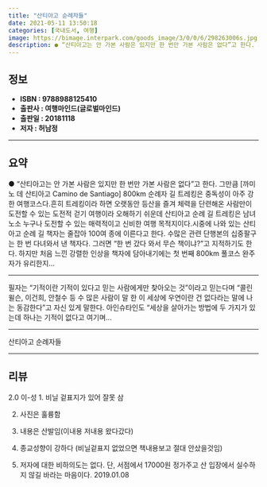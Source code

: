```yaml
---
title: "산티아고 순례자들"
date: 2021-05-11 13:50:18
categories: [국내도서, 여행]
image: https://bimage.interpark.com/goods_image/3/0/0/6/298263006s.jpg
description: ● “산티아고는 안 가본 사람은 있지만 한 번만 가본 사람은 없다”고 한다. 그만큼 [까미노 데 산티아고 Camino de Santiago] 800km 순례자 길 트레킹은 중독성이 아주 강한 여행코스다.흔히 트레킹이라 하면 오랫동안 등산을 즐겨 체력을 단련해온 사람만이 도전할 수 있는
---
```


## **정보**

- **ISBN : 9788988125410**
- **출판사 : 여행마인드(글로벌마인드)**
- **출판일 : 20181118**
- **저자 : 허남정**

------



## **요약**

●  “산티아고는 안 가본 사람은 있지만 한 번만 가본 사람은 없다”고 한다. 그만큼 [까미노 데 산티아고 Camino de Santiago] 800km 순례자 길 트레킹은 중독성이 아주 강한 여행코스다.흔히 트레킹이라 하면 오랫동안 등산을 즐겨 체력을 단련해온 사람만이 도전할 수 있는 도전적 걷기 여행이라 오해하기 쉬운데 산티아고 순례 길 트레킹은 남녀노소 누구나 도전할 수 있는 매력적이고 신비한 여행 목적지이다.시중에 나와 있는 산티아고 순례 길 책자는 줄잡아 100여 종에 이른다고 한다. 수많은 관련 단행본의 십중팔구는 한 번 다녀와서 낸 책자다. 그러면 “한 번 갔다 와서 무슨 책이냐?”고 지적하기도 한다. 하지만 처음 느낀 강렬한 인상을 책자에 담아내기에는 첫 번째 800km 풀코스 완주자가 유리한지...

------

필자는 “기적이란 기적이 있다고 믿는 사람에게만 찾아오는 것”이라고 믿는다며 “콜린 윌슨, 이건희, 안철수 등 수 많은 사람이 말 한 이 세상에 우연이란 건 없다라는 말에 나는 동감한다”고 자신 있게 말한다.
아인슈타인도 “세상을 살아가는 방법에 두 가지가 있는데 하나는 기적이 없다고 여기며... 

------


산티아고 순례자들 

------


## **리뷰** 

2.0 이-성 1. 비닐 겉표지가 있어 잘못 삼

2. 사진은 훌륭함

3. 내용은 산발임(이내용 저내용 왔다갔다)

4. 종교성향이 강하다
(비닐겉표지 없었으면 책내용보고 절대 안샀을것임)

5. 저자에 대한 비하의도는 없다.
 단, 서점에서 17000원 정가주고 산 입장에서 실수하지 않길 바라는 마음이다. 2019.01.08 <br/>